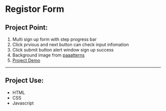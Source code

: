 # Registor Form

## Project Point:

1. Multi sign up form with step progress bar
2. Click prvious and next button can check input infomation
3. Click submit button alert window sign up success
4. Background image from [paaatterns](https://lstore.graphics/paaatterns/)
5. [Project Demo](https://day-project.zkhsin.now.sh/Registor%20Form/)

---

## Project Use:

- HTML
- CSS
- Javascript
